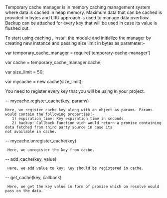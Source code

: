 Temporary cache manager is in memory caching management system where data is cached in heap memory. Maximum data that can be cached is provided in bytes and LRU approach is used to manage data overflow. Backup can be attached for every key that will be used in case its value is flushed out. 

To start using caching , install the module and initialize the manager by creating new instance and passing size limit in bytes as parameter:-


var temporary_cache_manager = require('temporary-cache-manager')

var cache = temporary_cache_manager.cache;

var size_limit = 50;

var mycache = new cache(size_limit);



You need to register every key that you will be using in your project.

--  mycache.register_cache(key, params)

    Here, we register cache key along with an object as params. Params would contain the following properties:-
       1) expiration_time: Key expiration time in seconds
       2) backup: Callback function wich would return a promise containing data fetched from third party source in case its                     not available in cache.
       
-- mycache.unregister_cache(key)

     Here, we unregister the key from cache.
     
-- add_cache(key, value)     

     Here, we add value to key. Key should be registered in cache.
     
-- get_cache(key, callback)

     Here, we get the key value in form of promise which on resolve would pass on the data.
